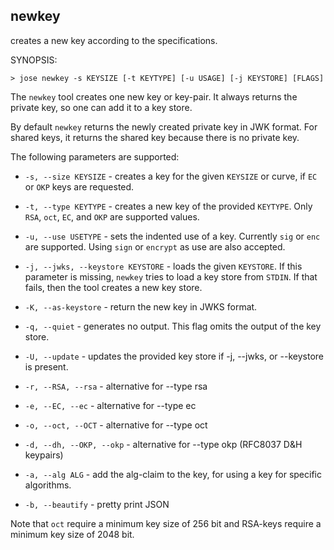 ## newkey

creates a new key according to the specifications.

SYNOPSIS:

```
> jose newkey -s KEYSIZE [-t KEYTYPE] [-u USAGE] [-j KEYSTORE] [FLAGS]
```

The ```newkey``` tool creates one new key or key-pair. It always returns the private key,
so one can add it to a key store.

By default ```newkey``` returns the newly created private key in JWK format. For
shared keys, it returns the shared key because there is no private key.

The following parameters are supported:

 * ```-s, --size KEYSIZE``` - creates a key for the given ```KEYSIZE``` or curve, if ```EC``` or ```OKP``` keys are requested.

 * ```-t, --type KEYTYPE``` - creates a new key of the provided ```KEYTYPE```. Only ```RSA```, ```oct```, ```EC```, and ```OKP``` are supported values.

 * ```-u, --use USETYPE``` - sets the indented use of a key. Currently `sig` or `enc` are supported. Using `sign` or `encrypt` as use are also accepted. 

 * ```-j, --jwks, --keystore KEYSTORE``` - loads the given ```KEYSTORE```. If this parameter is missing, ```newkey``` tries to load a key store from ```STDIN```. If that fails, then the tool creates a new key store.

 * ```-K, --as-keystore``` - return the new key in JWKS format.

 * ```-q, --quiet``` - generates no output. This flag omits the output of the key store.

 * ```-U, --update``` - updates the provided key store if -j, --jwks, or --keystore is present.

 * ```-r, --RSA, --rsa``` - alternative for --type rsa

 * ```-e, --EC, --ec``` - alternative for --type ec

 * ```-o, --oct, --OCT``` - alternative for --type oct

 * ```-d, --dh, --OKP, --okp``` - alternative for --type okp (RFC8037 D&H keypairs)

 * ```-a, --alg ALG``` - add the alg-claim to the key, for using a key for specific algorithms.

 * ```-b, --beautify``` - pretty print JSON

 Note that ```oct``` require a minimum key size of 256 bit and RSA-keys require a minimum key size of 2048 bit.

